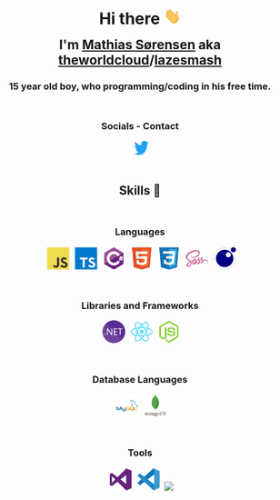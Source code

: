 <h1 align="center">
    <b>Hi there</b>
    <img src="https://raw.githubusercontent.com/ABSphreak/ABSphreak/master/gifs/Hi.gif" width="30px">
    <br> 
    <p style="font-size: 17pt; margin-top: 15px;">I'm <u>Mathias Sørensen</u> aka <u>theworldcloud</u>/<u>lazesmash</u></p>
</h1>

<h3 align="center">15 year old boy, who programming/coding in his free time.</h3>

<br>

<div align="center">
    <p style="font-size: 12.25pt"><b>Socials - Contact</b></p>
    <!-- Twitter --> <a href="https://twitter.com/theworldcloud" target="_blank"><img alt="Twitter" style="margin-left: 5px;" src="https://raw.githubusercontent.com/devicons/devicon/master/icons/twitter/twitter-original.svg" width="25px"></a>
</div>

<br>
<h2 align="center"><b>Skills 💪</b></h2>
<br>

<div align="center">
    <p style="font-size: 12.25pt"><b>Languages</b></p>
    <!-- JavaScript --> <img alt="JavaScript" style="margin-left: 5px;" src="https://raw.githubusercontent.com/devicons/devicon/master/icons/javascript/javascript-original.svg" width="40px">
    <!-- TypeScript --> <img alt="TypeScript" style="margin-left: 5px;" src="https://raw.githubusercontent.com/devicons/devicon/master/icons/typescript/typescript-original.svg" width="40px">
    <!-- C# --> <img alt="C#" style="margin-left: 5px;" src="https://raw.githubusercontent.com/devicons/devicon/master/icons/csharp/csharp-original.svg" width="40px">
    <!-- HTML --> <img alt="HTML" style="margin-left: 5px;" src="https://raw.githubusercontent.com/devicons/devicon/master/icons/html5/html5-original.svg" width="40px">
    <!-- CSS --> <img alt="CSS" style="margin-left: 5px;" src="https://raw.githubusercontent.com/devicons/devicon/master/icons/css3/css3-original.svg" width="40px">
    <!-- SASS --> <img alt="SASS" style="margin-left: 5px;" src="https://raw.githubusercontent.com/devicons/devicon/master/icons/sass/sass-original.svg" width="40px">
    <!-- Python  <img alt="PYTHON" style="margin-left: 5px;" src="https://raw.githubusercontent.com/devicons/devicon/master/icons/python/python-original.svg" width="40px"> -->
    <!-- LUA --> <img alt="LUA" style="margin-left: 5px;" src="https://raw.githubusercontent.com/devicons/devicon/master/icons/lua/lua-original.svg" width="40px">
</div>

<br>
<br>

<div align="center">
    <p style="font-size: 12.25pt"><b>Libraries and Frameworks</b></p>
    <!-- dotnet --> <img style="margin-left: 5px;" src="https://raw.githubusercontent.com/github/explore/master/topics/dotnet/dotnet.png" width="40px">
    <!-- ReactJS --> <img style="margin-left: 5px;" src="https://raw.githubusercontent.com/devicons/devicon/master/icons/react/react-original.svg" width="40px">
    <!-- node.js --> <img style="margin-left: 5px;" src="https://raw.githubusercontent.com/devicons/devicon/master/icons/nodejs/nodejs-original.svg" width="40px">
</div>

<br>
<br>

<div align="center">
    <p style="font-size: 12.25pt"><b>Database Languages</b></p>
    <!-- MySQL --> <img style="margin-left: 5px;" src="https://raw.githubusercontent.com/devicons/devicon/master/icons/mysql/mysql-original-wordmark.svg" width="40px">
    <!-- MongoDB --> <img style="margin-left: 5px;" src="https://raw.githubusercontent.com/devicons/devicon/master/icons/mongodb/mongodb-original-wordmark.svg" width="40px">
</div>

<br>
<br>

<div align="center">
    <p style="font-size: 12.25pt"><b>Tools</b></p>
    <!-- Visual Studio --> <img style="margin-left: 5px;" src="https://raw.githubusercontent.com/devicons/devicon/master/icons/visualstudio/visualstudio-plain.svg" width="40px">
    <!-- Visual Studio Code --> <img style="margin-left: 5px;" src="https://raw.githubusercontent.com/devicons/devicon/master/icons/vscode/vscode-original.svg" width="40px">
    <!-- Intellij Idea 2021 --> <img style="margin-left: 5px;" src="https://upload.wikimedia.org/wikipedia/commons/thumb/9/9c/IntelliJ_IDEA_Icon.svg/1200px-IntelliJ_IDEA_Icon.svg.png" width="40px">
</div>
